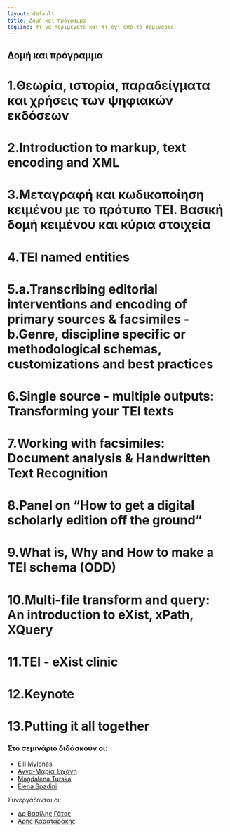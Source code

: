 ```yaml
---
layout: default
title: Δομή και πρόγραμμα 
tagline: τι να περιμένετε και τι όχι από το σεμινάριο
---
```


## Δομή και πρόγραμμα 



# 1.Θεωρία, ιστορία, παραδείγματα και χρήσεις των ψηφιακών εκδόσεων

# 2.Introduction to markup, text encoding and XML

# 3.Μεταγραφή και κωδικοποίηση κειμένου με το πρότυπο ΤΕΙ. Βασική δομή κειμένου και κύρια στοιχεία

# 4.TEI named entities

# 5.a.Transcribing editorial interventions and encoding of primary sources & facsimiles - b.Genre, discipline specific or methodological schemas, customizations and best practices

# 6.Single source - multiple outputs: Transforming your TEI texts

# 7.Working with facsimiles: Document analysis & Handwritten Text Recognition

# 8.Panel on “How to get a digital scholarly edition off the ground”

# 9.What is, Why  and How to make a TEI schema (ODD)

# 10.Multi-file transform and query: An introduction to eXist, xPath, XQuery

# 11.TEI - eXist clinic

# 12.Keynote

# 13.Putting it all together

 
### Στο σεμινάριο διδάσκουν οι:

* <a href="https://library.brown.edu/cds/elli-mylonas/">Εlli Mylonas</a>
* <a href="https://www.huygens.knaw.nl/sichani-anna-maria/">Άννα-Μαρία Σιχάνη</a>
* <a href="">Magdalena Turska</a>
* <a href="https://www.huygens.knaw.nl/elena-spadini/">Elena Spadini</a>
 
  
Συνεργάζονται οι: 

* <a href="http://www.iit.demokritos.gr/~bgat/">Δρ Βασίλης Γάτος</a>
* <a href="http://www.vivl.io">Άρης Καραταράκης</a>	     
	 

